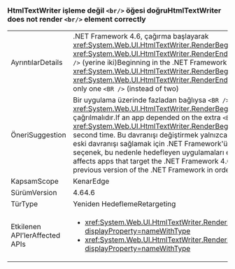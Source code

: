### <a name="htmltextwriter-does-not-render-br-element-correctly"></a><span data-ttu-id="1c853-101">HtmlTextWriter işleme değil `<br/>` öğesi doğru</span><span class="sxs-lookup"><span data-stu-id="1c853-101">HtmlTextWriter does not render `<br/>` element correctly</span></span>

|   |   |
|---|---|
|<span data-ttu-id="1c853-102">Ayrıntılar</span><span class="sxs-lookup"><span data-stu-id="1c853-102">Details</span></span>|<span data-ttu-id="1c853-103">.NET Framework 4.6, çağırma başlayarak <xref:System.Web.UI.HtmlTextWriter.RenderBeginTag(System.String)> ve <xref:System.Web.UI.HtmlTextWriter.RenderEndTag> ile bir <code>&lt;BR /&gt;</code> öğesi doğru ekler tek <code>&lt;BR /&gt;</code> (yerine iki)</span><span class="sxs-lookup"><span data-stu-id="1c853-103">Beginning in the .NET Framework 4.6, calling <xref:System.Web.UI.HtmlTextWriter.RenderBeginTag(System.String)> and <xref:System.Web.UI.HtmlTextWriter.RenderEndTag> with a <code>&lt;BR /&gt;</code> element will correctly insert only one <code>&lt;BR /&gt;</code> (instead of two)</span></span>|
|<span data-ttu-id="1c853-104">Öneri</span><span class="sxs-lookup"><span data-stu-id="1c853-104">Suggestion</span></span>|<span data-ttu-id="1c853-105">Bir uygulama üzerinde fazladan bağlıysa <code>&lt;BR /&gt;</code> etiketi <xref:System.Web.UI.HtmlTextWriter.RenderBeginTag(System.String)> ikinci bir kez çağrılmalıdır.</span><span class="sxs-lookup"><span data-stu-id="1c853-105">If an app depended on the extra <code>&lt;BR /&gt;</code> tag, <xref:System.Web.UI.HtmlTextWriter.RenderBeginTag(System.String)> should be called a second time.</span></span> <span data-ttu-id="1c853-106">Bu davranışı değiştirmek yalnızca unutmayın .NET Framework 4.6 veya üzeri, eski davranışı sağlamak için .NET Framework'ün önceki bir sürümü hedeflemek için başka bir seçenek, bu nedenle hedefleyen uygulamaları etkiler.</span><span class="sxs-lookup"><span data-stu-id="1c853-106">Note that this behavior change only affects apps that target the .NET Framework 4.6 or later, so another option is to target a previous version of the .NET Framework in order to get the old behavior.</span></span>|
|<span data-ttu-id="1c853-107">Kapsam</span><span class="sxs-lookup"><span data-stu-id="1c853-107">Scope</span></span>|<span data-ttu-id="1c853-108">Kenar</span><span class="sxs-lookup"><span data-stu-id="1c853-108">Edge</span></span>|
|<span data-ttu-id="1c853-109">Sürüm</span><span class="sxs-lookup"><span data-stu-id="1c853-109">Version</span></span>|<span data-ttu-id="1c853-110">4.6</span><span class="sxs-lookup"><span data-stu-id="1c853-110">4.6</span></span>|
|<span data-ttu-id="1c853-111">Tür</span><span class="sxs-lookup"><span data-stu-id="1c853-111">Type</span></span>|<span data-ttu-id="1c853-112">Yeniden Hedefleme</span><span class="sxs-lookup"><span data-stu-id="1c853-112">Retargeting</span></span>|
|<span data-ttu-id="1c853-113">Etkilenen API’ler</span><span class="sxs-lookup"><span data-stu-id="1c853-113">Affected APIs</span></span>|<ul><li><xref:System.Web.UI.HtmlTextWriter.RenderBeginTag(System.String)?displayProperty=nameWithType></li><li><xref:System.Web.UI.HtmlTextWriter.RenderBeginTag(System.Web.UI.HtmlTextWriterTag)?displayProperty=nameWithType></li></ul>|


